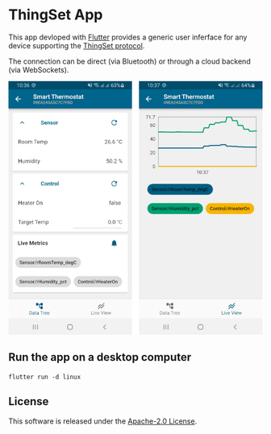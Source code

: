 # ThingSet App

This app devloped with [Flutter](https://docs.flutter.dev/) provides a generic user inferface for
any device supporting the [ThingSet protocol](https://thingset.io).

The connection can be direct (via Bluetooth) or through a cloud backend (via WebSockets).

![Screenshot Smart Thermostat App](assets/screenshot-smart-thermostat.png)

## Run the app on a desktop computer

```
flutter run -d linux
```

## License

This software is released under the [Apache-2.0 License](LICENSE).
